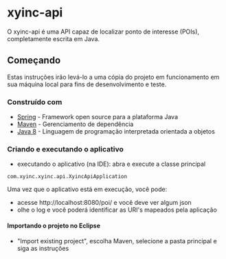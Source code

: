 # xyinc-api

O xyinc-api é uma API capaz de localizar ponto de interesse (POIs), completamente escrita em Java.

## Começando

Estas instruções irão levá-lo a uma cópia do projeto em funcionamento em sua máquina local para fins de desenvolvimento e teste.

### Construído com

* [Spring](https://spring.io/) - Framework open source para a plataforma Java
* [Maven](https://maven.apache.org/) - Gerenciamento de dependência
* [Java 8](http://www.oracle.com/technetwork/java/javase/overview/java8-2100321.html) - Linguagem de programação interpretada orientada a objetos

### Criando e executando o aplicativo

* executando o aplicativo (na IDE): abra e execute a classe principal
```
com.xyinc.xyinc.api.XyincApiApplication
```
Uma vez que o aplicativo está em execução, você pode:

* acesse http://localhost:8080/poi/ e você deve ver algum json
* olhe o log e você poderá identificar as URI's mapeados pela aplicação

#### Importando o projeto no Eclipse

* "Import existing project", escolha Maven, selecione a pasta principal e siga as instruções

